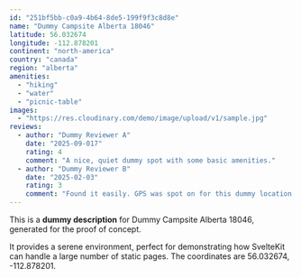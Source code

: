 ```yaml
---
id: "251bf5bb-c0a9-4b64-8de5-199f9f3c8d8e"
name: "Dummy Campsite Alberta 18046"
latitude: 56.032674
longitude: -112.878201
continent: "north-america"
country: "canada"
region: "alberta"
amenities:
  - "hiking"
  - "water"
  - "picnic-table"
images:
  - "https://res.cloudinary.com/demo/image/upload/v1/sample.jpg"
reviews:
  - author: "Dummy Reviewer A"
    date: "2025-09-017"
    rating: 4
    comment: "A nice, quiet dummy spot with some basic amenities."
  - author: "Dummy Reviewer B"
    date: "2025-02-03"
    rating: 3
    comment: "Found it easily. GPS was spot on for this dummy location."
---
```


This is a **dummy description** for Dummy Campsite Alberta 18046, generated for the proof of concept.

It provides a serene environment, perfect for demonstrating how SvelteKit can handle a large number of static pages. The coordinates are 56.032674, -112.878201.
